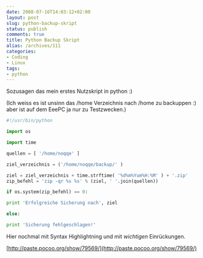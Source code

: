 ```yaml
---
date: 2008-07-16T14:03:12+02:00
layout: post
slug: python-backup-skript
status: publish
comments: true
title: Python Backup Skript
alias: /archives/111
categories:
- Coding
- Linux
tags:
- python
---
```


Sozusagen das mein erstes Nutzskript in python :)

(Ich weiss es ist unsinn das /home Verzeichnis nach /home zu backuppen :) aber ist auf dem EeePC ja nur zu Testzwecken.)

``` python
#!/usr/bin/python

import os

import time

quellen = [ '/home/noqqe' ]

ziel_verzeichnis = ('/home/noqqe/backup/' )

ziel = ziel_verzeichnis + time.strftime( '%d%m%Yum%H:%M' ) + '.zip'
zip_befehl = 'zip -qr %s %s' % (ziel, ' '.join(quellen))

if os.system(zip_befehl) == 0:

print 'Erfolgreiche Sicherung nach', ziel

else:

print 'Sicherung fehlgeschlagen!'
```

Hier nochmal mit Syntax Highlightning und mit _wichtigen_ Einrückungen.

[http://paste.pocoo.org/show/79569/](http://paste.pocoo.org/show/79569/)
